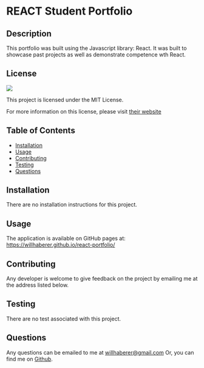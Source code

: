 # REACT Student Portfolio

## Description

This portfolio was built using the Javascript library: React. It was built to showcase past projects as well as demonstrate competence wth React.

## License

<img src="https://img.shields.io/badge/license-MIT-red">
  
This project is licensed under the MIT License.
  
For more information on this license, please visit [their website](https://www.mit.edu/~amini/LICENSE.md)
  
  
## Table of Contents
  
- [Installation](#installation)
- [Usage](#usage)
- [Contributing](#contributing)
- [Testing](#testing)
- [Questions](#questions)
  
## Installation
  
There are no installation instructions for this project.
  
## Usage
  
The application is available on GitHub pages at: https://willhaberer.github.io/react-portfolio/
  
## Contributing
  
Any developer is welcome to give feedback on the project by emailing me at the address listed below.
  
## Testing
  
There are no test associated with this project.
  
## Questions
  
Any questions can be emailed to me at willhaberer@gmail.com
Or, you can find me on [Github](https://www.github.com/willhaberer).
